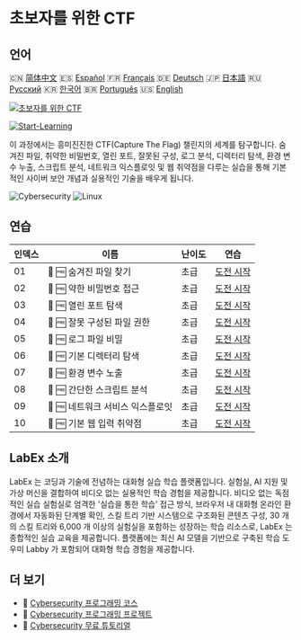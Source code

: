 # 초보자를 위한 CTF

## 언어

🇨🇳 [简体中文](README_zh.md) 🇪🇸 [Español](README_es.md) 🇫🇷 [Français](README_fr.md) 🇩🇪 [Deutsch](README_de.md) 🇯🇵 [日本語](README_ja.md) 🇷🇺 [Русский](README_ru.md) 🇰🇷 [한국어](README_ko.md) 🇧🇷 [Português](README_pt.md) 🇺🇸 [English](README.md) 

[![초보자를 위한 CTF](https://cover-creator.labex.io/ctf-for-beginners.png?lang=ko)](https://labex.io/ko/courses/ctf-for-beginners)

[![Start-Learning](https://img.shields.io/badge/Start-Learning-whitesmoke?style=for-the-badge)](https://labex.io/ko/courses/ctf-for-beginners)

이 과정에서는 흥미진진한 CTF(Capture The Flag) 챌린지의 세계를 탐구합니다. 숨겨진 파일, 취약한 비밀번호, 열린 포트, 잘못된 구성, 로그 분석, 디렉터리 탐색, 환경 변수 누출, 스크립트 분석, 네트워크 익스플로잇 및 웹 취약점을 다루는 실습을 통해 기본적인 사이버 보안 개념과 실용적인 기술을 배우게 됩니다.

![Cybersecurity](https://img.shields.io/badge/Cybersecurity-whitesmoke?style=for-the-badge&logo=cybersecurity)
![Linux](https://img.shields.io/badge/Linux-whitesmoke?style=for-the-badge&logo=linux)


## 연습

|   인덱스 | 이름                             | 난이도   | 연습                                                                                                         |
|----------|----------------------------------|----------|--------------------------------------------------------------------------------------------------------------|
|       01 | 🎯 🆓 숨겨진 파일 찾기           | 초급     | <a target='_blank' href='https://labex.io/ko/labs/linux-hidden-file-hunt-596219'>도전 시작</a>               |
|       02 | 🎯 🆓 약한 비밀번호 접근         | 초급     | <a target='_blank' href='https://labex.io/ko/labs/linux-weak-password-access-596224'>도전 시작</a>           |
|       03 | 🎯 🆓 열린 포트 탐색             | 초급     | <a target='_blank' href='https://labex.io/ko/labs/linux-open-port-discovery-596222'>도전 시작</a>            |
|       04 | 🎯 🆓 잘못 구성된 파일 권한      | 초급     | <a target='_blank' href='https://labex.io/ko/labs/linux-misconfigured-file-permissions-596218'>도전 시작</a> |
|       05 | 🎯 🆓 로그 파일 비밀             | 초급     | <a target='_blank' href='https://labex.io/ko/labs/linux-log-file-secret-596220'>도전 시작</a>                |
|       06 | 🎯 🆓 기본 디렉터리 탐색         | 초급     | <a target='_blank' href='https://labex.io/ko/labs/linux-basic-directory-traversal-596215'>도전 시작</a>      |
|       07 | 🎯 🆓 환경 변수 노출             | 초급     | <a target='_blank' href='https://labex.io/ko/labs/linux-environment-variable-leak-596217'>도전 시작</a>      |
|       08 | 🎯 🆓 간단한 스크립트 분석       | 초급     | <a target='_blank' href='https://labex.io/ko/labs/linux-simple-script-analysis-596223'>도전 시작</a>         |
|       09 | 🎯 🆓 네트워크 서비스 익스플로잇 | 초급     | <a target='_blank' href='https://labex.io/ko/labs/linux-network-service-exploit-596221'>도전 시작</a>        |
|       10 | 🎯 🆓 기본 웹 입력 취약점        | 초급     | <a target='_blank' href='https://labex.io/ko/labs/linux-basic-web-input-vulnerability-596216'>도전 시작</a>  |

## LabEx 소개

LabEx 는 코딩과 기술에 전념하는 대화형 실습 학습 플랫폼입니다. 실험실, AI 지원 및 가상 머신을 결합하여 비디오 없는 실용적인 학습 경험을 제공합니다. 비디오 없는 독점적인 실습 실험실로 엄격한 '실습을 통한 학습' 접근 방식, 브라우저 내 대화형 온라인 환경에서 자동화된 단계별 확인, 스킬 트리 기반 시스템으로 구조화된 콘텐츠 구성, 30 개의 스킬 트리와 6,000 개 이상의 실험실을 포함하는 성장하는 학습 리소스로, LabEx 는 종합적인 실습 교육을 제공합니다. 플랫폼에는 최신 AI 모델을 기반으로 구축된 학습 도우미 Labby 가 포함되어 대화형 학습 경험을 제공합니다.

## 더 보기

- 🔗 [Cybersecurity 프로그래밍 코스](https://github.com/labex-labs/awesome-programming-courses)
- 🔗 [Cybersecurity 프로그래밍 프로젝트](https://github.com/labex-labs/awesome-programming-projects)
- 🔗 [Cybersecurity 무료 튜토리얼](https://github.com/labex-labs/cybersecurity-free-tutorials)

